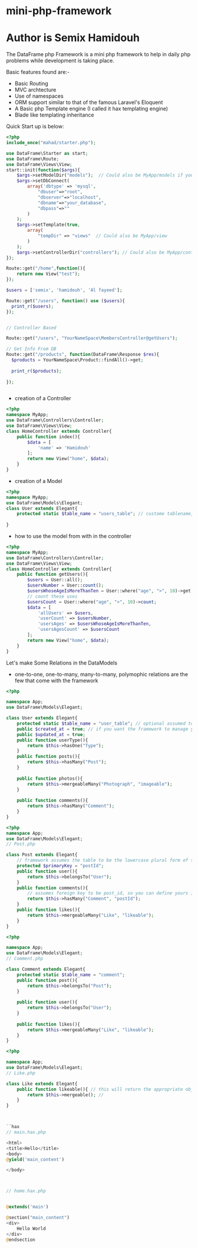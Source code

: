 # mini-php-framework
# Author is Semix Hamidouh
The DataFrame php Framework is a mini php framework to help in daily php problems while development is taking place.

Basic features found are:-
- Basic Routing
- MVC archtecture
- Use of namespaces
- ORM support similar to that of the famous Laravel's Eloquent
- A Basic php Template engine (I called it hax templating engine)
- Blade like templating inheritance

Quick Start up is below:
```php
<?php
include_once("mahad/starter.php");

use DataFrame\Starter as start;
use DataFrame\Route;
use DataFrame\Views\View;
start::init(function($args){
	$args->setModelDir("models");  // Could also be MyApp/models if you app is in a subfolder
	$args->setDbConnect(
		array('dbtype' => 'mysql', 
			"dbuser"=>"root", 
			"dbserver"=>"localhost", 
			"dbname"=>"your_database", 
			"dbpass"=>""
		)
	);
	$args->setTemplate(true,
		array(
			"tempDir" => "views"  // Could also be MyApp/view
		)
	);
	$args->setControllerDir("controllers"); // Could also be MyApp/controller
});

Route::get("/home",function(){
	return new View("test");
});

$users = ['semix', 'hamidouh', 'Al fayeed'];

Route::get("/users", function() use ($users){
  print_r($users);
});


// Controller Based

Route::get("/users", "YourNameSpace\MembersController@getUsers");

// Get Info From DB
Route::get("/products", function(DataFrame\Response $res){
  $products = YourNameSpace\Product::findAll()->get;
  
  print_r($products);
  
});



```
- creation of a Controller

```php
<?php
namespace MyApp;
use DataFrame\Controllers\Controller;
use DataFrame\Views\View;
class HomeController extends Controller{
	public function index(){
		$data = [
			'name' => 'Hamidouh'
		];
		return new View("home", $data);
	}
}
```




- creation of a Model
```php
<?php 
namespace MyApp;
use DataFrame\Models\Elegant;
class User extends Elegant{
	protected static $table_name = "users_table"; // custome tablename, the framework assumes the plural version of the class name
	
}

```



- how to use the model from with in the controller

```php
<?php
namespace MyApp;
use DataFrame\Controllers\Controller;
use DataFrame\Views\View;
class HomeController extends Controller{
	public function getUsers(){
		$users = User::all();
		$usersNumber = User::count();
		$usersWhoseAgeIsMoreThanTen = User::where("age", ">", 10)->get; // it is optional to use get() or just get
		// count these uses
		$usersCount = User::where("age", ">", 10)->count;
		$data = [
			'allUsers' => $users,
			'userCount' => $usersNumber,
			'usersAges' => $usersWhoseAgeIsMoreThanTen,
			'usersAgesCount' => $usersCount
		];
		return new View("home", $data);
	}
}
```

Let's make Some Relations in the DataModels
- one-to-one, one-to-many, many-to-many, polymophic relations are the few that come with the framework

```php
<?php

namespace App;
use DataFrame\Models\Elegant;

class User extends Elegant{
	protected static $table_name = "user_table"; // optional assumed to be users if absent
	public $created_at = true; // if you want the framework to manage your dates
	public $updated_at = true;
	public function userType(){
		return $this->hasOne("Type");
	}
	public function posts(){
		return $this->hasMany("Post");
	}
	
	public function photos(){
		return $this->mergeableMany("Photograph", "imageable");
	}
	
	public function comments(){
		return $this->hasMany("Comment");
	}
}

```
```php
<?php
namespace App;
use DataFrame\Models\Elegant;
// Post.php

class Post extends Elegant{
	// framework assumes the table to be the lowercase plural form of the class name
	protected $primaryKey = "postId";
	public function user(){
		return $this->belongsTo("User");
	}
	public function comments(){
		// assumes foreign key to be post_id, so you can define yours i.e postId
		return $this->hasMany("Comment", "postId");
	}
	public function likes(){
		return $this->mergeableMany("Like", "likeable");
	}
}

```
```php
<?php

namespace App;
use DataFrame\Models\Elegant;
// Comment.php

class Comment extends Elegant{
	protected static $table_name = "comment";
	public function post(){
		return $this->belongsTo("Post");
	}
	
	public function user(){
		return $this->belongsTo("User");
	}
	
	public function likes(){
		return $this->mergeableMany("Like", "likeable");
	}
}


```

```php
<?php

namespace App;
use DataFrame\Models\Elegant;
// Like.php

class Like extends Elegant{
	public function likeable(){ // this will return the appropriate object that was liked
		return $this->mergeable(); // 
	}
}



``hax
// main.hax.php

<html>
<title>Hello</title>
<body>
@yield('main_content')

</body>



// home.hax.php


@extends('main')

@section("main_content")
<div>
	Hello World
</div>
@endsection
